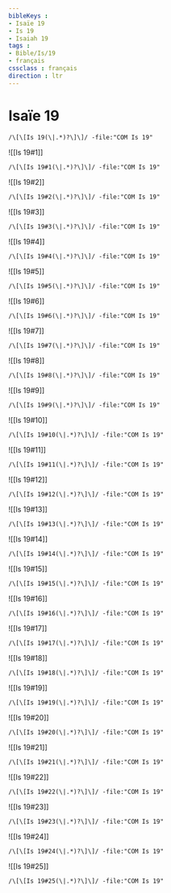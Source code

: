 ```yaml
---
bibleKeys : 
- Isaïe 19
- Is 19
- Isaiah 19
tags : 
- Bible/Is/19
- français
cssclass : français
direction : ltr
---
```


# Isaïe 19

```query
/\[\[Is 19(\|.*)?\]\]/ -file:"COM Is 19"
```



![[Is 19#1]]

```query
/\[\[Is 19#1(\|.*)?\]\]/ -file:"COM Is 19"
```

![[Is 19#2]]

```query
/\[\[Is 19#2(\|.*)?\]\]/ -file:"COM Is 19"
```

![[Is 19#3]]

```query
/\[\[Is 19#3(\|.*)?\]\]/ -file:"COM Is 19"
```

![[Is 19#4]]

```query
/\[\[Is 19#4(\|.*)?\]\]/ -file:"COM Is 19"
```

![[Is 19#5]]

```query
/\[\[Is 19#5(\|.*)?\]\]/ -file:"COM Is 19"
```

![[Is 19#6]]

```query
/\[\[Is 19#6(\|.*)?\]\]/ -file:"COM Is 19"
```

![[Is 19#7]]

```query
/\[\[Is 19#7(\|.*)?\]\]/ -file:"COM Is 19"
```

![[Is 19#8]]

```query
/\[\[Is 19#8(\|.*)?\]\]/ -file:"COM Is 19"
```

![[Is 19#9]]

```query
/\[\[Is 19#9(\|.*)?\]\]/ -file:"COM Is 19"
```

![[Is 19#10]]

```query
/\[\[Is 19#10(\|.*)?\]\]/ -file:"COM Is 19"
```

![[Is 19#11]]

```query
/\[\[Is 19#11(\|.*)?\]\]/ -file:"COM Is 19"
```

![[Is 19#12]]

```query
/\[\[Is 19#12(\|.*)?\]\]/ -file:"COM Is 19"
```

![[Is 19#13]]

```query
/\[\[Is 19#13(\|.*)?\]\]/ -file:"COM Is 19"
```

![[Is 19#14]]

```query
/\[\[Is 19#14(\|.*)?\]\]/ -file:"COM Is 19"
```

![[Is 19#15]]

```query
/\[\[Is 19#15(\|.*)?\]\]/ -file:"COM Is 19"
```

![[Is 19#16]]

```query
/\[\[Is 19#16(\|.*)?\]\]/ -file:"COM Is 19"
```

![[Is 19#17]]

```query
/\[\[Is 19#17(\|.*)?\]\]/ -file:"COM Is 19"
```

![[Is 19#18]]

```query
/\[\[Is 19#18(\|.*)?\]\]/ -file:"COM Is 19"
```

![[Is 19#19]]

```query
/\[\[Is 19#19(\|.*)?\]\]/ -file:"COM Is 19"
```

![[Is 19#20]]

```query
/\[\[Is 19#20(\|.*)?\]\]/ -file:"COM Is 19"
```

![[Is 19#21]]

```query
/\[\[Is 19#21(\|.*)?\]\]/ -file:"COM Is 19"
```

![[Is 19#22]]

```query
/\[\[Is 19#22(\|.*)?\]\]/ -file:"COM Is 19"
```

![[Is 19#23]]

```query
/\[\[Is 19#23(\|.*)?\]\]/ -file:"COM Is 19"
```

![[Is 19#24]]

```query
/\[\[Is 19#24(\|.*)?\]\]/ -file:"COM Is 19"
```

![[Is 19#25]]

```query
/\[\[Is 19#25(\|.*)?\]\]/ -file:"COM Is 19"
```

